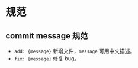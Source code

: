 # 规范

## commit message 规范

- `add: {message}` 新增文件，`message` 可用中文描述。
- `fix: {message}` 修复 bug。



